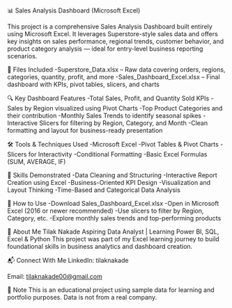 📊 Sales Analysis Dashboard (Microsoft Excel)

This project is a comprehensive Sales Analysis Dashboard built entirely using Microsoft Excel. It leverages Superstore-style sales data and offers key insights on sales performance, regional trends, customer behavior, and product category analysis — ideal for entry-level business reporting scenarios.

📁 Files Included
  -Superstore_Data.xlsx – Raw data covering orders, regions, categories, quantity, profit, and more
  -Sales_Dashboard_Excel.xlsx – Final dashboard with KPIs, pivot tables, slicers, and charts

🔍 Key Dashboard Features
  -Total Sales, Profit, and Quantity Sold KPIs
  -Sales by Region visualized using Pivot Charts
  -Top Product Categories and their contribution
  -Monthly Sales Trends to identify seasonal spikes
  -Interactive Slicers for filtering by Region, Category, and Month
  -Clean formatting and layout for business-ready presentation

🛠 Tools & Techniques Used
  -Microsoft Excel
  -Pivot Tables & Pivot Charts
  -Slicers for Interactivity
  -Conditional Formatting
  -Basic Excel Formulas (SUM, AVERAGE, IF)

📌 Skills Demonstrated
  -Data Cleaning and Structuring
  -Interactive Report Creation using Excel
  -Business-Oriented KPI Design
  -Visualization and Layout Thinking
  -Time-Based and Categorical Data Analysis

🚀 How to Use
  -Download Sales_Dashboard_Excel.xlsx
  -Open in Microsoft Excel (2016 or newer recommended)
  -Use slicers to filter by Region, Category, etc.
  -Explore monthly sales trends and top-performing products

🙋 About Me
Tilak Nakade
Aspiring Data Analyst | Learning Power BI, SQL, Excel & Python
This project was part of my Excel learning journey to build foundational skills in business analytics and dashboard creation.

📬 Connect With Me
LinkedIn: tilaknakade

Email: tilaknakade00@gmail.com

🔖 Note
This is an educational project using sample data for learning and portfolio purposes. Data is not from a real company.

